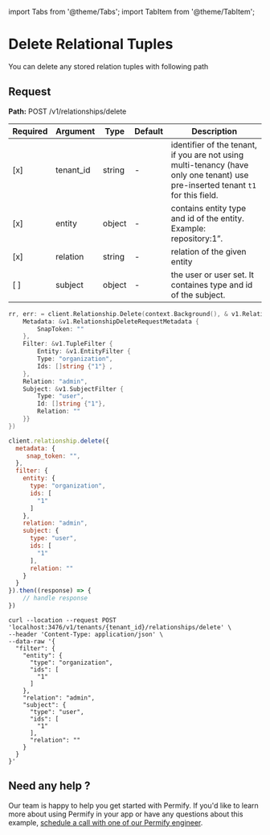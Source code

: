import Tabs from '@theme/Tabs';
import TabItem from '@theme/TabItem';

# Delete Relational Tuples

You can delete any stored relation tuples with following path

## Request

**Path:** POST /v1/relationships/delete

| Required | Argument | Type | Default | Description |
|----------|----------|---------|---------|-------------------------------------------------------------------------------------------|
| [x]   | tenant_id | string | - | identifier of the tenant, if you are not using multi-tenancy (have only one tenant) use pre-inserted tenant `t1` for this field.
| [x]   | entity | object | - | contains entity type and id of the entity. Example: repository:1”.
| [x]   | relation | string | - | relation of the given entity |
| [ ]   | subject | object | - | the user or user set. It containes type and id of the subject.  ||

<Tabs>
<TabItem value="go" label="Go">

```go
rr, err: = client.Relationship.Delete(context.Background(), & v1.RelationshipDeleteRequest {
    Metadata: &v1.RelationshipDeleteRequestMetadata {
        SnapToken: ""
    },
    Filter: &v1.TupleFilter {
        Entity: &v1.EntityFilter {
        Type: "organization",
        Ids: []string {"1"} ,
    },
    Relation: "admin",
    Subject: &v1.SubjectFilter {
        Type: "user",
        Id: []string {"1"},
        Relation: ""
    }}
})
```

</TabItem>

<TabItem value="node" label="Node">

```javascript
client.relationship.delete({
  metadata: {
     snap_token: "",
  },
  filter: {
    entity: {
      type: "organization",
      ids: [
        "1"
      ]
    },
    relation: "admin",
    subject: {
      type: "user",
      ids: [
        "1"
      ],
      relation: ""
    }
  }
}).then((response) => {
    // handle response
})
```

</TabItem>
<TabItem value="curl" label="cURL">

```curl
curl --location --request POST 'localhost:3476/v1/tenants/{tenant_id}/relationships/delete' \
--header 'Content-Type: application/json' \
--data-raw '{
  "filter": {
    "entity": {
      "type": "organization",
      "ids": [
        "1"
      ]
    },
    "relation": "admin",
    "subject": {
      "type": "user",
      "ids": [
        "1"
      ],
      "relation": ""
    }
  }
}'
```
</TabItem>
</Tabs>

## Need any help ?

Our team is happy to help you get started with Permify. If you'd like to learn more about using Permify in your app or have any questions about this example, [schedule a call with one of our Permify engineer](https://meetings-eu1.hubspot.com/ege-aytin/call-with-an-expert).